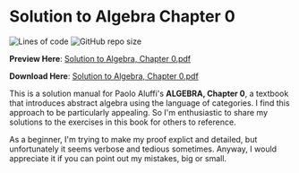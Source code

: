 # Solution to Algebra Chapter 0
![Lines of code](https://tokei.rs/b1/github/hooyuser/Solution-to-Algebra-Chapter-0)
![GitHub repo size](https://img.shields.io/github/repo-size/hooyuser/Solution-to-Algebra-Chapter-0?style=plastic)

**Preview Here**: [Solution to Algebra, Chapter 0.pdf](https://hooyuser.github.io/Solution-to-Algebra-Chapter-0/Solution_to_Algebra_Chapter_0.pdf)

**Download Here**: [Solution to Algebra, Chapter 0.pdf](https://github.com/hooyuser/Solution-to-Algebra-Chapter-0/releases/latest/download/Solution_to_Algebra_Chapter_0.pdf)

This is a solution manual for Paolo Aluffi's **ALGEBRA, Chapter 0**, a textbook that introduces abstract algebra using the language of categories. 
I find this approach to be particularly appealing. So I'm enthusiastic to share my solutions to the exercises in this book for others to reference.

As a beginner, I'm trying to make my proof explict and detailed, but unfortunately it seems verbose and tedious sometimes. 
Anyway, I would appreciate it if you can point out my mistakes, big or small.
